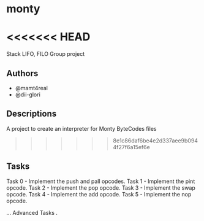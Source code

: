 # monty
<<<<<<< HEAD
=======
Stack LIFO, FILO Group project

## Authors

* @mamt4real
* @dii-glori

## Descriptions

A project to create an interpreter for Monty ByteCodes files
>>>>>>> 8e1c86daf6be4e2d337aee9b0944f27f6a15ef6e

## Tasks

Task 0 - Implement the push and pall opcodes.
Task 1 - Implement the pint opcode.
Task 2 - Implement the pop opcode.
Task 3 - Implement the swap opcode.
Task 4 - Implement the add opcode.
Task 5 - Implement the nop opcode.

... Advanced Tasks .
